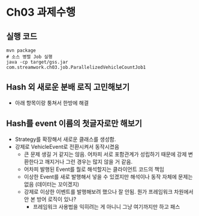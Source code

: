 # Ch03 과제수행
## 실행 코드
```shell
mvn package
# 소스 병렬 Job 실행
java -cp target/gss.jar com.streamwork.ch03.job.ParallelizedVehicleCountJob1
```

## Hash 외 새로운 분배 로직 고민해보기
- 아래 항목이랑 퉁쳐서 한방에 해결

## Hash를 event 이름의 첫글자로만 해보기
- Strategy를 확장해서 새로운 클래스를 생성함.
- 강제로 VehicleEvent로 전환시켜서 동작시켰음
  - 큰 문제 생길 거 같지는 않음. 어차피 서로 포함관계가 성립하기 때문에 강제 변환한다고 깨지거나 그런 경우는 많지 않을 거 같음.
  - 어차피 발행된 Event를 뭘로 해석할지는 클라이언트 코드의 책임
  - 이상한 Event를 새로 발행해서 넣을 수 있겠지만 해석이나 동작 자체에 문제는 없음 (데이터는 꼬이겠지)
  - 강제로 이상한 이벤트를 발행해보려 했으나 잘 안됨. 뭔가 프레임워크 차원에서 안 본 방어 로직이 있나?
    - 프레임워크 사용법을 익히려는 게 아니니 그냥 여기까지만 하고 패스
